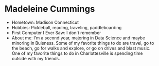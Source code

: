 # Madeleine Cummings

- Hometown: Madison Connecticut 
- Hobbies: Pickleball, reading, traveling, paddleboarding
- First Computer I Ever Saw: I don't remember
- About me: I'm a second year, majoring in Data Science and maybe minoring in Buisness.  Some of my favorite things to do are travel, go to the beach, go for walks and explore, or go on drives and blast music.  One of my favorite things to do in Charlottesville is spending time outside with my friends.    
